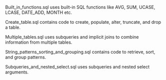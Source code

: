 Built_in_functions.sql uses built-in SQL functions like AVG, SUM, UCASE, LCASE, DATE_ADD, MONTH etc.

Create_table.sql contains code to create, populate, alter, truncate, and drop a table.

Multiple_tables.sql uses subqueries and implicit joins to combine information from multiple tables.

String_patterns_sorting_and_grouping.sql contains code to retrieve, sort, and group patterns.

Subqueries_and_nested_select.sql uses subqueries and nested select arguments.


